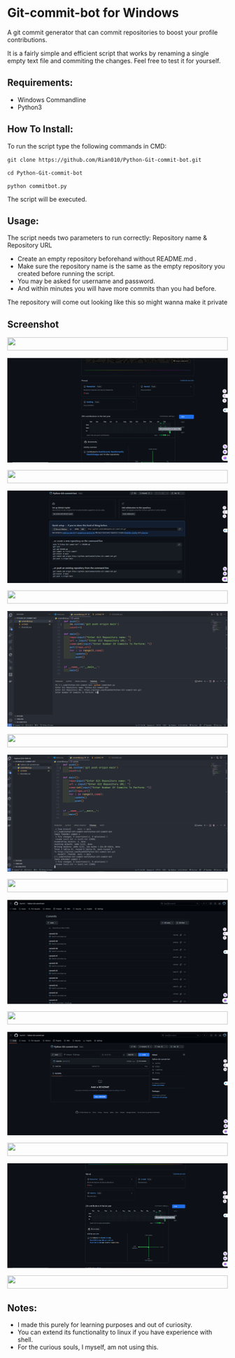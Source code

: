 # Git-commit-bot for Windows
A git commit generator that can commit repositories to boost your profile contributions.



It is a fairly simple and efficient script that works by renaming a single empty text file and commiting the changes. Feel free to test it for yourself.

## Requirements:
- Windows Commandline
- Python3


## How To Install:
To run the script type the following commands in CMD:
```
git clone https://github.com/Rian010/Python-Git-commit-bot.git
```
```
cd Python-Git-commit-bot
```
```
python commitbot.py
```
The script will be executed.


## Usage:
  The script needs two parameters to run correctly: Repository name & Repository URL
  - Create an empty repository beforehand without README.md .
  - Make sure the repository name is the same as the empty repository you created before running the script.
  - You may be asked for username and password.
  - And within minutes you will have more commits than you had before.
  
  The repository will come out looking like this so might wanna make it private

## Screenshot
<img src="https://i.imgur.com/dBaSKWF.gif" height="30" width="100%">

   ![1](https://raw.githubusercontent.com/Rian010/Python-Git-commit-bot/main/asset/Screenshot1.png)
   
   <img src="https://i.imgur.com/dBaSKWF.gif" height="30" width="100%">
   
   ![2](https://raw.githubusercontent.com/Rian010/Python-Git-commit-bot/main/asset/Screenshot2.png)
   
   <img src="https://i.imgur.com/dBaSKWF.gif" height="30" width="100%">
   
   ![3](https://raw.githubusercontent.com/Rian010/Python-Git-commit-bot/main/asset/Screenshot3.png)
   
   <img src="https://i.imgur.com/dBaSKWF.gif" height="30" width="100%">
   
   ![4](https://raw.githubusercontent.com/Rian010/Python-Git-commit-bot/main/asset/Screenshot4.png)
   
   <img src="https://i.imgur.com/dBaSKWF.gif" height="30" width="100%">
   
   ![5](https://raw.githubusercontent.com/Rian010/Python-Git-commit-bot/main/asset/Screenshot5.png)
   
   <img src="https://i.imgur.com/dBaSKWF.gif" height="30" width="100%">
   
   ![6](https://raw.githubusercontent.com/Rian010/Python-Git-commit-bot/main/asset/Screenshot6.png)
   
   <img src="https://i.imgur.com/dBaSKWF.gif" height="30" width="100%">

   ![7](https://raw.githubusercontent.com/Rian010/Python-Git-commit-bot/main/asset/Screenshot7.png)
   
<img src="https://i.imgur.com/dBaSKWF.gif" height="30" width="100%">

##  Notes:
  - I made this purely for learning purposes and out of curiosity. 
  - You can extend its functionality to linux if you have experience with shell.
  - For the curious souls, I myself, am not using this.
